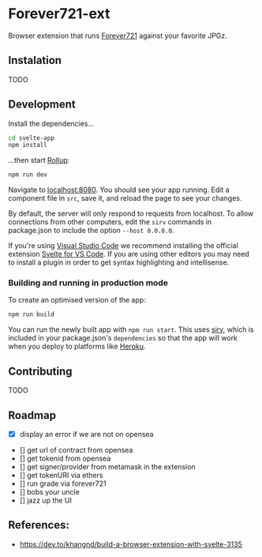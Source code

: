 # Forever721-ext

Browser extension that runs [Forever721](https://github.com/startupdotdev/forever721) against your favorite JPGz.

## Instalation

TODO

## Development

Install the dependencies...

```bash
cd svelte-app
npm install
```

...then start [Rollup](https://rollupjs.org):

```bash
npm run dev
```

Navigate to [localhost:8080](http://localhost:8080). You should see your app running. Edit a component file in `src`, save it, and reload the page to see your changes.

By default, the server will only respond to requests from localhost. To allow connections from other computers, edit the `sirv` commands in package.json to include the option `--host 0.0.0.0`.

If you're using [Visual Studio Code](https://code.visualstudio.com/) we recommend installing the official extension [Svelte for VS Code](https://marketplace.visualstudio.com/items?itemName=svelte.svelte-vscode). If you are using other editors you may need to install a plugin in order to get syntax highlighting and intellisense.

### Building and running in production mode

To create an optimised version of the app:

```bash
npm run build
```

You can run the newly built app with `npm run start`. This uses [sirv](https://github.com/lukeed/sirv), which is included in your package.json's `dependencies` so that the app will work when you deploy to platforms like [Heroku](https://heroku.com).

## Contributing

TODO

## Roadmap

- [x] display an error if we are not on opensea
- [] get url of contract from opensea
- [] get tokenid from opensea
- [] get signer/provider from metamask in the extension
- [] get tokenURI via ethers
- [] run grade via forever721
- [] bobs your uncle
- [] jazz up the UI

## References:

- https://dev.to/khangnd/build-a-browser-extension-with-svelte-3135
